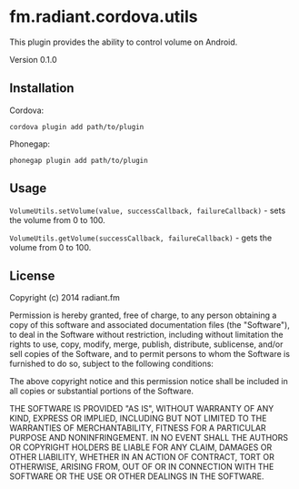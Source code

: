 
# fm.radiant.cordova.utils

This plugin provides the ability to control volume on Android.

Version 0.1.0

## Installation

Cordova:

`cordova plugin add path/to/plugin`

Phonegap:

`phonegap plugin add path/to/plugin`

## Usage

`VolumeUtils.setVolume(value, successCallback, failureCallback)` - sets the volume from 0 to 100.

`VolumeUtils.getVolume(successCallback, failureCallback)` - gets the volume from 0 to 100.

## License

Copyright (c) 2014 radiant.fm

Permission is hereby granted, free of charge, to any person obtaining
a copy of this software and associated documentation files (the
"Software"), to deal in the Software without restriction, including
without limitation the rights to use, copy, modify, merge, publish,
distribute, sublicense, and/or sell copies of the Software, and to
permit persons to whom the Software is furnished to do so, subject to
the following conditions:

The above copyright notice and this permission notice shall be
included in all copies or substantial portions of the Software.

THE SOFTWARE IS PROVIDED "AS IS", WITHOUT WARRANTY OF ANY KIND,
EXPRESS OR IMPLIED, INCLUDING BUT NOT LIMITED TO THE WARRANTIES OF
MERCHANTABILITY, FITNESS FOR A PARTICULAR PURPOSE AND
NONINFRINGEMENT. IN NO EVENT SHALL THE AUTHORS OR COPYRIGHT HOLDERS BE
LIABLE FOR ANY CLAIM, DAMAGES OR OTHER LIABILITY, WHETHER IN AN ACTION
OF CONTRACT, TORT OR OTHERWISE, ARISING FROM, OUT OF OR IN CONNECTION
WITH THE SOFTWARE OR THE USE OR OTHER DEALINGS IN THE SOFTWARE.
